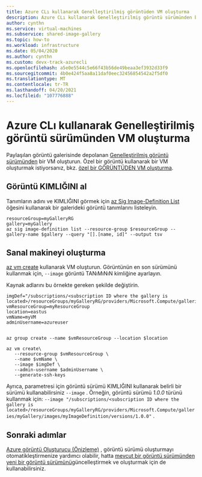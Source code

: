 ```yaml
---
title: Azure CLı kullanarak Genelleştirilmiş görüntüden VM oluşturma
description: Azure CLı kullanarak Genelleştirilmiş görüntü sürümünden bir VM oluşturun.
author: cynthn
ms.service: virtual-machines
ms.subservice: shared-image-gallery
ms.topic: how-to
ms.workload: infrastructure
ms.date: 05/04/2020
ms.author: cynthn
ms.custom: devx-track-azurecli
ms.openlocfilehash: a5e0e5544c5e66f43b56de49beaa3ef3932d33f9
ms.sourcegitcommit: 4b0e424f5aa8a11daf0eec32456854542a2f5df0
ms.translationtype: MT
ms.contentlocale: tr-TR
ms.lasthandoff: 04/20/2021
ms.locfileid: "107776888"
---
```

# <a name="create-a-vm-from-a-generalized-image-version-using-the-azure-cli"></a>Azure CLı kullanarak Genelleştirilmiş görüntü sürümünden VM oluşturma

Paylaşılan görüntü galerisinde depolanan [Genelleştirilmiş görüntü sürümünden](./shared-image-galleries.md#generalized-and-specialized-images) bir VM oluşturun. Özel bir görüntü kullanarak bir VM oluşturmak istiyorsanız, bkz. [özel bir GÖRÜNTÜDEN VM oluşturma](vm-specialized-image-version-powershell.md). 


## <a name="get-the-image-id"></a>Görüntü KIMLIĞINI al

Tanımların adını ve KIMLIĞINI görmek için [az Sig Image-Definition List](/cli/azure/sig/image-definition#az_sig_image_definition_list) öğesini kullanarak bir galerideki görüntü tanımlarını listeleyin.

```azurecli-interactive 
resourceGroup=myGalleryRG
gallery=myGallery
az sig image-definition list --resource-group $resourceGroup --gallery-name $gallery --query "[].[name, id]" --output tsv
```

## <a name="create-the-vm"></a>Sanal makineyi oluşturma

[az vm create](/cli/azure/vm#az_vm_create) kullanarak VM oluşturun. Görüntünün en son sürümünü kullanmak için, `--image` görüntü TANıMıNıN kimliğine ayarlayın. 

Kaynak adlarını bu örnekte gereken şekilde değiştirin. 

```azurecli-interactive 
imgDef="/subscriptions/<subscription ID where the gallery is located>/resourceGroups/myGalleryRG/providers/Microsoft.Compute/galleries/myGallery/images/myImageDefinition"
vmResourceGroup=myResourceGroup
location=eastus
vmName=myVM
adminUsername=azureuser


az group create --name $vmResourceGroup --location $location

az vm create\
   --resource-group $vmResourceGroup \
   --name $vmName \
   --image $imgDef \
   --admin-username $adminUsername \
   --generate-ssh-keys
```

Ayrıca, parametresi için görüntü sürümü KIMLIĞINI kullanarak belirli bir sürümü kullanabilirsiniz `--image` . Örneğin, görüntü sürümü *1.0.0* türünü kullanmak için: `--image "/subscriptions/<subscription ID where the gallery is located>/resourceGroups/myGalleryRG/providers/Microsoft.Compute/galleries/myGallery/images/myImageDefinition/versions/1.0.0"` .

## <a name="next-steps"></a>Sonraki adımlar

[Azure görüntü Oluşturucu (Önizleme)](./image-builder-overview.md) , görüntü sürümü oluşturmayı otomatikleştirmenize yardımcı olabilir, hatta [mevcut bir görüntü sürümünden yeni bir görüntü sürümünü](./linux/image-builder-gallery-update-image-version.md)güncelleştirmek ve oluşturmak için de kullanabilirsiniz.